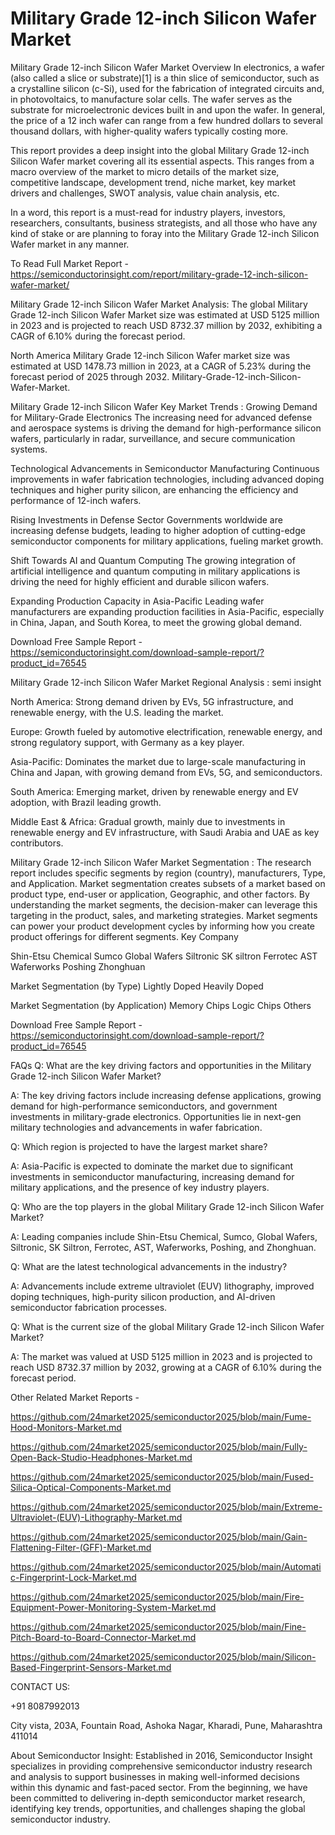 <h1>Military Grade 12-inch Silicon Wafer Market</h1>
Military Grade 12-inch Silicon Wafer Market Overview
In electronics, a wafer (also called a slice or substrate)[1] is a thin slice of semiconductor, such as a crystalline silicon (c-Si), used for the fabrication of integrated circuits and, in photovoltaics, to manufacture solar cells. The wafer serves as the substrate for microelectronic devices built in and upon the wafer. In general, the price of a 12 inch wafer can range from a few hundred dollars to several thousand dollars, with higher-quality wafers typically costing more.

This report provides a deep insight into the global Military Grade 12-inch Silicon Wafer market covering all its essential aspects. This ranges from a macro overview of the market to micro details of the market size, competitive landscape, development trend, niche market, key market drivers and challenges, SWOT analysis, value chain analysis, etc.

In a word, this report is a must-read for industry players, investors, researchers, consultants, business strategists, and all those who have any kind of stake or are planning to foray into the Military Grade 12-inch Silicon Wafer market in any manner.

To Read Full Market Report -
https://semiconductorinsight.com/report/military-grade-12-inch-silicon-wafer-market/

Military Grade 12-inch Silicon Wafer Market Analysis:
The global Military Grade 12-inch Silicon Wafer Market size was estimated at USD 5125 million in 2023 and is projected to reach USD 8732.37 million by 2032, exhibiting a CAGR of 6.10% during the forecast period.

North America Military Grade 12-inch Silicon Wafer market size was estimated at USD 1478.73 million in 2023, at a CAGR of 5.23% during the forecast period of 2025 through 2032.
Military-Grade-12-inch-Silicon-Wafer-Market.

Military Grade 12-inch Silicon Wafer Key Market Trends :
Growing Demand for Military-Grade Electronics
The increasing need for advanced defense and aerospace systems is driving the demand for high-performance silicon wafers, particularly in radar, surveillance, and secure communication systems.

Technological Advancements in Semiconductor Manufacturing
Continuous improvements in wafer fabrication technologies, including advanced doping techniques and higher purity silicon, are enhancing the efficiency and performance of 12-inch wafers.

Rising Investments in Defense Sector
Governments worldwide are increasing defense budgets, leading to higher adoption of cutting-edge semiconductor components for military applications, fueling market growth.

Shift Towards AI and Quantum Computing
The growing integration of artificial intelligence and quantum computing in military applications is driving the need for highly efficient and durable silicon wafers.

Expanding Production Capacity in Asia-Pacific
Leading wafer manufacturers are expanding production facilities in Asia-Pacific, especially in China, Japan, and South Korea, to meet the growing global demand.

Download Free Sample Report -
https://semiconductorinsight.com/download-sample-report/?product_id=76545

Military Grade 12-inch Silicon Wafer Market Regional Analysis :
semi insight

North America:
Strong demand driven by EVs, 5G infrastructure, and renewable energy, with the U.S. leading the market.

Europe:
Growth fueled by automotive electrification, renewable energy, and strong regulatory support, with Germany as a key player.

Asia-Pacific:
Dominates the market due to large-scale manufacturing in China and Japan, with growing demand from EVs, 5G, and semiconductors.

South America:
Emerging market, driven by renewable energy and EV adoption, with Brazil leading growth.

Middle East & Africa:
Gradual growth, mainly due to investments in renewable energy and EV infrastructure, with Saudi Arabia and UAE as key contributors.

Military Grade 12-inch Silicon Wafer Market Segmentation :
The research report includes specific segments by region (country), manufacturers, Type, and Application. Market segmentation creates subsets of a market based on product type, end-user or application, Geographic, and other factors. By understanding the market segments, the decision-maker can leverage this targeting in the product, sales, and marketing strategies. Market segments can power your product development cycles by informing how you create product offerings for different segments.
Key Company

Shin-Etsu Chemical
Sumco
Global Wafers
Siltronic
SK siltron
Ferrotec
AST
Waferworks
Poshing
Zhonghuan

Market Segmentation (by Type)
Lightly Doped
Heavily Doped

Market Segmentation (by Application)
Memory Chips
Logic Chips
Others

Download Free Sample Report -
https://semiconductorinsight.com/download-sample-report/?product_id=76545

FAQs
Q: What are the key driving factors and opportunities in the Military Grade 12-inch Silicon Wafer Market?

A: The key driving factors include increasing defense applications, growing demand for high-performance semiconductors, and government investments in military-grade electronics. Opportunities lie in next-gen military technologies and advancements in wafer fabrication.

Q: Which region is projected to have the largest market share?

A: Asia-Pacific is expected to dominate the market due to significant investments in semiconductor manufacturing, increasing demand for military applications, and the presence of key industry players.

Q: Who are the top players in the global Military Grade 12-inch Silicon Wafer Market?

A: Leading companies include Shin-Etsu Chemical, Sumco, Global Wafers, Siltronic, SK Siltron, Ferrotec, AST, Waferworks, Poshing, and Zhonghuan.

Q: What are the latest technological advancements in the industry?

A: Advancements include extreme ultraviolet (EUV) lithography, improved doping techniques, high-purity silicon production, and AI-driven semiconductor fabrication processes.

Q: What is the current size of the global Military Grade 12-inch Silicon Wafer Market?

A: The market was valued at USD 5125 million in 2023 and is projected to reach USD 8732.37 million by 2032, growing at a CAGR of 6.10% during the forecast period.

Other Related Market Reports -

https://github.com/24market2025/semiconductor2025/blob/main/Fume-Hood-Monitors-Market.md

https://github.com/24market2025/semiconductor2025/blob/main/Fully-Open-Back-Studio-Headphones-Market.md

https://github.com/24market2025/semiconductor2025/blob/main/Fused-Silica-Optical-Components-Market.md

https://github.com/24market2025/semiconductor2025/blob/main/Extreme-Ultraviolet-(EUV)-Lithography-Market.md

https://github.com/24market2025/semiconductor2025/blob/main/Gain-Flattening-Filter-(GFF)-Market.md

https://github.com/24market2025/semiconductor2025/blob/main/Automatic-Fingerprint-Lock-Market.md

https://github.com/24market2025/semiconductor2025/blob/main/Fire-Equipment-Power-Monitoring-System-Market.md

https://github.com/24market2025/semiconductor2025/blob/main/Fine-Pitch-Board-to-Board-Connector-Market.md

https://github.com/24market2025/semiconductor2025/blob/main/Silicon-Based-Fingerprint-Sensors-Market.md

CONTACT US:

+91 8087992013

City vista, 203A, Fountain Road, Ashoka Nagar, Kharadi, Pune, Maharashtra 411014

About Semiconductor Insight:
Established in 2016, Semiconductor Insight specializes in providing comprehensive semiconductor industry research and analysis to support businesses in making well-informed decisions within this dynamic and fast-paced sector. From the beginning, we have been committed to delivering in-depth semiconductor market research, identifying key trends, opportunities, and challenges shaping the global semiconductor industry.
